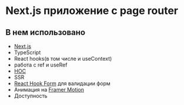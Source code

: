 # Next.js приложение c page router

## В нем использовано
- [Next.js](https://nextjs.org/docs)
- TypeScript
- React hooks(в том числе и useContext)
- работа с ref и useRef
- [HOC](https://ru.legacy.reactjs.org/docs/higher-order-components.html)
- SSR
- [React Hook Form](https://www.react-hook-form.com/) для валидации форм
- Анимация на [Framer Motion](https://www.framer.com/?utm_source=motion-readme)
- Доступность


